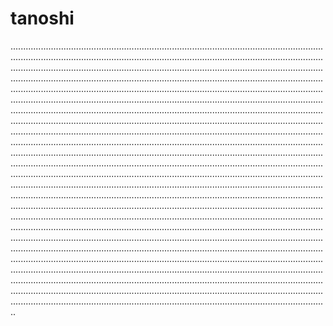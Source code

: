 # tanoshi

..............................................................................................................................................................................................................................................................................................................................................................................................................................................................................................................................................................................................................................................................................................................................................................................................................................................................................................................................................................................................................................................................................................................................................................................................................................................................................................................................................................................................................................................................................................................................................................................................................................................................................................................................................................................................................................................................................................................................................................................................................................................................................................................................................................................................................................................................................................................................................................................................................................................................................................................................................................................................................................................................................................................................................................................................................................................................................................................................................................................................................................................................................................................................................................................................................................